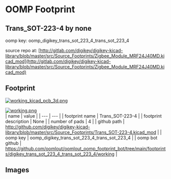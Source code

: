 # OOMP Footprint  
## Trans_SOT-223-4  by none  
  
oomp key: oomp_digikey_trans_sot_223_4_trans_sot_223_4  
  
source repo at: [http://gitlab.com/digikey/digikey-kicad-library/blob/master/src/Source_Footprints/Zigbee_Module_MRF24J40MD.kicad_mod](http://gitlab.com/digikey/digikey-kicad-library/blob/master/src/Source_Footprints/Zigbee_Module_MRF24J40MD.kicad_mod)  
## Footprint  
  
[![working_kicad_pcb_3d.png](working_kicad_pcb_3d_600.png)](working_kicad_pcb_3d.png)  
  
[![working.png](working_600.png)](working.png)  
| name | value | 
| --- | --- | 
| footprint name | Trans_SOT-223-4 | 
| footprint description | None | 
| number of pads | 4 | 
| github path | http://github.com/digikey/digikey-kicad-library/blob/master/src/Source_Footprints/Trans_SOT-223-4.kicad_mod | 
| oomp key | oomp_digikey_trans_sot_223_4_trans_sot_223_4 | 
| oomp bot github | https://github.com/oomlout/oomlout_oomp_footprint_bot/tree/main/footprints/digikey_trans_sot_223_4_trans_sot_223_4/working | 
## Images  
